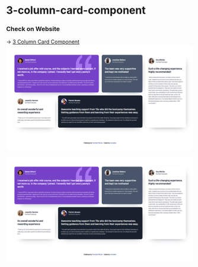 # 3-column-card-component


### Check on Website
<p> 
  →
  <a href="https://determined-ride-cccc96.netlify.app/"> 3 Column Card Component</a>
  <img src="https://github.com/cornelber/3-column-card-component/blob/main/img/3-column-card.png" alt"3 Column Card"/>
</p>

![3 Column Card](https://github.com/cornelber/3-column-card-component/blob/main/img/3-column-card.png)
